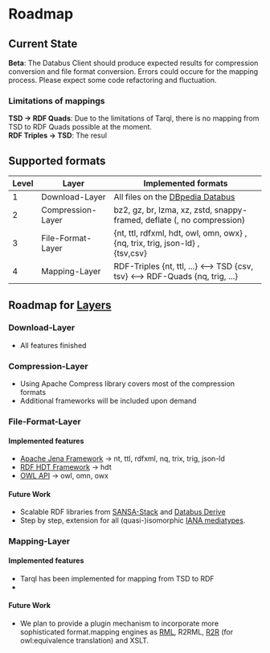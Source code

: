 # Roadmap

## Current State

**Beta**:
The Databus Client should produce expected results for compression conversion and file format conversion. Errors could occure for the mapping process. Please expect some code refactoring and fluctuation.

### Limitations of mappings
**TSD -> RDF Quads**: Due to the limitations of Tarql, there is no mapping from TSD to RDF Quads possible at the moment.    
**RDF Triples -> TSD**: The resul

## Supported formats

| Level | Layer             | Implemented formats                                                                       |
| ----- | ----------------- |-------------------------------------------------------------------------------------------|
| 1     | Download-Layer    | All files on the [DBpedia Databus](https://github.com/dbpedia/databus)                    |
| 2     | Compression-Layer | bz2, gz, br, lzma, xz, zstd, snappy-framed, deflate (, no compression)                    |
| 3     | File-Format-Layer | {nt, ttl, rdfxml, hdt, owl, omn, owx} , <br/> {nq, trix, trig, json-ld} , <br/> {tsv,csv} |
| 4     | Mapping-Layer     | RDF-Triples {nt, ttl, ...} <--> TSD {csv, tsv} <--> RDF-Quads {nq, trig, ...}             |

## Roadmap for [Layers](concept.md)

### Download-Layer
 * All features finished

### Compression-Layer
 * Using Apache Compress library covers most of the compression formats
 * Additional frameworks will be included upon demand

### File-Format-Layer

#### Implemented features
* [Apache Jena Framework](https://jena.apache.org/index.html) -> nt, ttl, rdfxml, nq, trix, trig, json-ld
* [RDF HDT Framework](https://www.rdfhdt.org/) -> hdt
* [OWL API](https://github.com/owlcs/owlapi) -> owl, omn, owx

#### Future Work
* Scalable RDF libraries from [SANSA-Stack](http://sansa-stack.net/) and [Databus Derive](https://github.com/dbpedia/databus-derive)
* Step by step, extension for all (quasi-)isomorphic [IANA mediatypes](https://www.iana.org/assignments/media-types/media-types.xhtml).

### Mapping-Layer

#### Implemented features
 * Tarql has been implemented for mapping from TSD to RDF
 * 

#### Future Work
 * We plan to provide a plugin mechanism to incorporate more sophisticated format.mapping engines as [RML](http://rml.io), R2RML, [R2R](http://wifo5-03.informatik.uni-mannheim.de/bizer/r2r/) (for owl:equivalence translation) and XSLT.
 